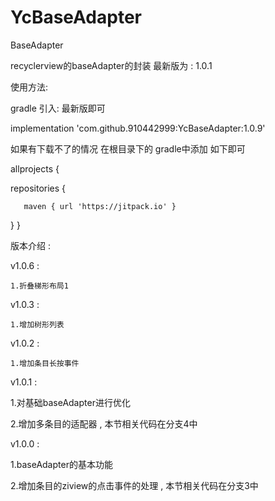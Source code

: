 # YcBaseAdapter
BaseAdapter

recyclerview的baseAdapter的封装 最新版为 : 1.0.1


使用方法:

gradle 引入: 最新版即可

implementation 'com.github.910442999:YcBaseAdapter:1.0.9'

如果有下载不了的情况 在根目录下的 gradle中添加 如下即可

allprojects {
   
   repositories {
       
       maven { url 'https://jitpack.io' }
   
   }
}

版本介绍 :

v1.0.6 :

    1.折叠梯形布局1

v1.0.3 :

    1.增加树形列表

v1.0.2 :

    1.增加条目长按事件

v1.0.1 :

1.对基础baseAdapter进行优化

2.增加多条目的适配器 , 本节相关代码在分支4中


v1.0.0 :

1.baseAdapter的基本功能

2.增加条目的ziview的点击事件的处理 , 本节相关代码在分支3中
